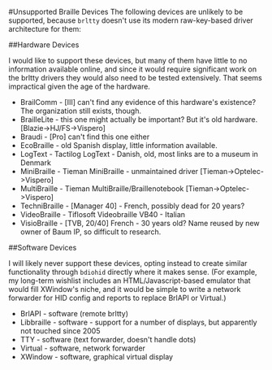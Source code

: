 #Unsupported Braille Devices
The following devices are unlikely to be supported, because `brltty` doesn't use its modern raw-key-based driver architecture for them:

##Hardware Devices

I would like to support these devices, but many of them have little to no information available online, and since it would
require significant work on the brltty drivers they would also need to be tested extensively. That seems impractical given 
the age of the hardware.

- BrailComm - [III] can't find any evidence of this hardware's existence? The organization still exists, though.
- BrailleLite - this one might actually be important? But it's old hardware. [Blazie->HJ/FS->Vispero]
- Braudi - [Pro] can't find this one either
- EcoBraille - old Spanish display, little information available.
- LogText - Tactilog LogText - Danish, old, most links are to a museum in Denmark
- MiniBraille - Tieman MiniBraille - unmaintained driver [Tieman->Optelec->Vispero]
- MultiBraille - Tieman MultiBraille/Braillenotebook [Tieman->Optelec->Vispero]
- TechniBraille - [Manager 40] - French, possibly dead for 20 years?
- VideoBraille - Tiflosoft Videobraille VB40 - Italian
- VisioBraille - [TVB, 20/40] French - 30 years old? Name reused by new owner of Baum IP, so difficult to research.

##Software Devices

I will likely never support these devices, opting instead to create similar functionality through `bdiohid` directly where it makes
sense. (For example, my long-term wishlist includes an HTML/Javascript-based emulator that would fill XWindow's niche, and it would
be simple to write a network forwarder for HID config and reports to replace BrlAPI or Virtual.)

- BrlAPI - software (remote brltty)
- Libbraille - software - support for a number of displays, but apparently not touched since 2005
- TTY - software (text forwarder, doesn't handle dots)
- Virtual - software, network forwarder
- XWindow - software, graphical virtual display
